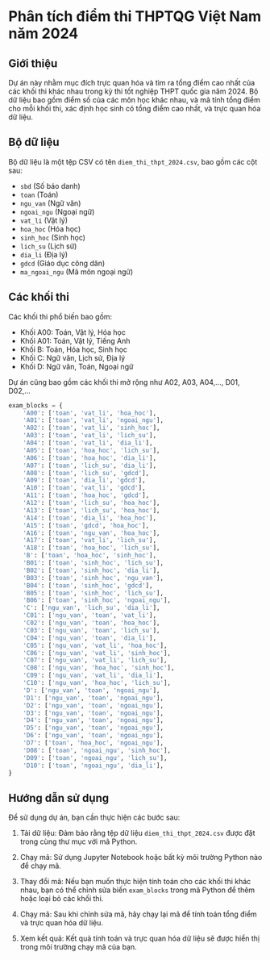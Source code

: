 # Phân tích điểm thi THPTQG Việt Nam năm 2024

## Giới thiệu

Dự án này nhằm mục đích trực quan hóa và tìm ra tổng điểm cao nhất của các khối thi khác nhau trong kỳ thi tốt nghiệp THPT quốc gia năm 2024. Bộ dữ liệu bao gồm điểm số của các môn học khác nhau, và mã tính tổng điểm cho mỗi khối thi, xác định học sinh có tổng điểm cao nhất, và trực quan hóa dữ liệu.

## Bộ dữ liệu

Bộ dữ liệu là một tệp CSV có tên `diem_thi_thpt_2024.csv`, bao gồm các cột sau:

-   `sbd` (Số báo danh)
-   `toan` (Toán)
-   `ngu_van` (Ngữ văn)
-   `ngoai_ngu` (Ngoại ngữ)
-   `vat_li` (Vật lý)
-   `hoa_hoc` (Hóa học)
-   `sinh_hoc` (Sinh học)
-   `lich_su` (Lịch sử)
-   `dia_li` (Địa lý)
-   `gdcd` (Giáo dục công dân)
-   `ma_ngoai_ngu` (Mã môn ngoại ngữ)

## Các khối thi

Các khối thi phổ biến bao gồm:

-   Khối A00: Toán, Vật lý, Hóa học
-   Khối A01: Toán, Vật lý, Tiếng Anh
-   Khối B: Toán, Hóa học, Sinh học
-   Khối C: Ngữ văn, Lịch sử, Địa lý
-   Khối D: Ngữ văn, Toán, Ngoại ngữ

Dự án cũng bao gồm các khối thi mở rộng như A02, A03, A04,..., D01, D02,...

```python
exam_blocks = {
    'A00': ['toan', 'vat_li', 'hoa_hoc'],
    'A01': ['toan', 'vat_li', 'ngoai_ngu'],
    'A02': ['toan', 'vat_li', 'sinh_hoc'],
    'A03': ['toan', 'vat_li', 'lich_su'],
    'A04': ['toan', 'vat_li', 'dia_li'],
    'A05': ['toan', 'hoa_hoc', 'lich_su'],
    'A06': ['toan', 'hoa_hoc', 'dia_li'],
    'A07': ['toan', 'lich_su', 'dia_li'],
    'A08': ['toan', 'lich_su', 'gdcd'],
    'A09': ['toan', 'dia_li', 'gdcd'],
    'A10': ['toan', 'vat_li', 'gdcd'],
    'A11': ['toan', 'hoa_hoc', 'gdcd'],
    'A12': ['toan', 'lich_su', 'hoa_hoc'],
    'A13': ['toan', 'lich_su', 'hoa_hoc'],
    'A14': ['toan', 'dia_li', 'hoa_hoc'],
    'A15': ['toan', 'gdcd', 'hoa_hoc'],
    'A16': ['toan', 'ngu_van', 'hoa_hoc'],
    'A17': ['toan', 'vat_li', 'lich_su'],
    'A18': ['toan', 'hoa_hoc', 'lich_su'],
    'B': ['toan', 'hoa_hoc', 'sinh_hoc'],
    'B01': ['toan', 'sinh_hoc', 'lich_su'],
    'B02': ['toan', 'sinh_hoc', 'dia_li'],
    'B03': ['toan', 'sinh_hoc', 'ngu_van'],
    'B04': ['toan', 'sinh_hoc', 'gdcd'],
    'B05': ['toan', 'sinh_hoc', 'lich_su'],
    'B06': ['toan', 'sinh_hoc', 'ngoai_ngu'],
    'C': ['ngu_van', 'lich_su', 'dia_li'],
    'C01': ['ngu_van', 'toan', 'vat_li'],
    'C02': ['ngu_van', 'toan', 'hoa_hoc'],
    'C03': ['ngu_van', 'toan', 'lich_su'],
    'C04': ['ngu_van', 'toan', 'dia_li'],
    'C05': ['ngu_van', 'vat_li', 'hoa_hoc'],
    'C06': ['ngu_van', 'vat_li', 'sinh_hoc'],
    'C07': ['ngu_van', 'vat_li', 'lich_su'],
    'C08': ['ngu_van', 'hoa_hoc', 'sinh_hoc'],
    'C09': ['ngu_van', 'vat_li', 'dia_li'],
    'C10': ['ngu_van', 'hoa_hoc', 'lich_su'],
    'D': ['ngu_van', 'toan', 'ngoai_ngu'],
    'D1': ['ngu_van', 'toan', 'ngoai_ngu'],
    'D2': ['ngu_van', 'toan', 'ngoai_ngu'],
    'D3': ['ngu_van', 'toan', 'ngoai_ngu'],
    'D4': ['ngu_van', 'toan', 'ngoai_ngu'],
    'D5': ['ngu_van', 'toan', 'ngoai_ngu'],
    'D6': ['ngu_van', 'toan', 'ngoai_ngu'],
    'D7': ['toan', 'hoa_hoc', 'ngoai_ngu'],
    'D08': ['toan', 'ngoai_ngu', 'sinh_hoc'],
    'D09': ['toan', 'ngoai_ngu', 'lich_su'],
    'D10': ['toan', 'ngoai_ngu', 'dia_li'],
}
```

## Hướng dẫn sử dụng

Để sử dụng dự án, bạn cần thực hiện các bước sau:

1. Tải dữ liệu: Đảm bảo rằng tệp dữ liệu `diem_thi_thpt_2024.csv` được đặt trong cùng thư mục với mã Python.

2. Chạy mã: Sử dụng Jupyter Notebook hoặc bất kỳ môi trường Python nào để chạy mã.

3. Thay đổi mã: Nếu bạn muốn thực hiện tính toán cho các khối thi khác nhau, bạn có thể chỉnh sửa biến `exam_blocks` trong mã Python để thêm hoặc loại bỏ các khối thi.

4. Chạy mã: Sau khi chỉnh sửa mã, hãy chạy lại mã để tính toán tổng điểm và trực quan hóa dữ liệu.

5. Xem kết quả: Kết quả tính toán và trực quan hóa dữ liệu sẽ được hiển thị trong môi trường chạy mã của bạn.
